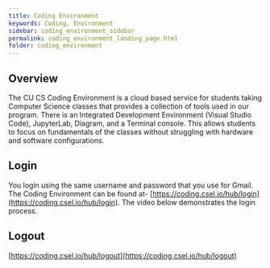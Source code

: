 ```yaml
---
title: Coding Environment
keywords: Coding, Environment
sidebar: coding_environment_sidebar
permalink: coding_environment_landing_page.html
folder: coding_environment
---
```


## Overview

The CU CS Coding Environment is a cloud based service for students taking Computer Science classes that provides a collection of tools used in our program. There is an Integrated Development Environment (Visual Studio Code), JupyterLab, Diagram, and a Terminal console. This allows students to focus on fundamentals of the classes without struggling with hardware and software configurations. 

## Login

You login using the same username and password that you use for Gmail. The Coding Environment can be found at- [https://coding.csel.io/hub/login](https://coding.csel.io/hub/login). The video below demonstrates the login process.


## Logout

[https://coding.csel.io/hub/logout](https://coding.csel.io/hub/logout)
